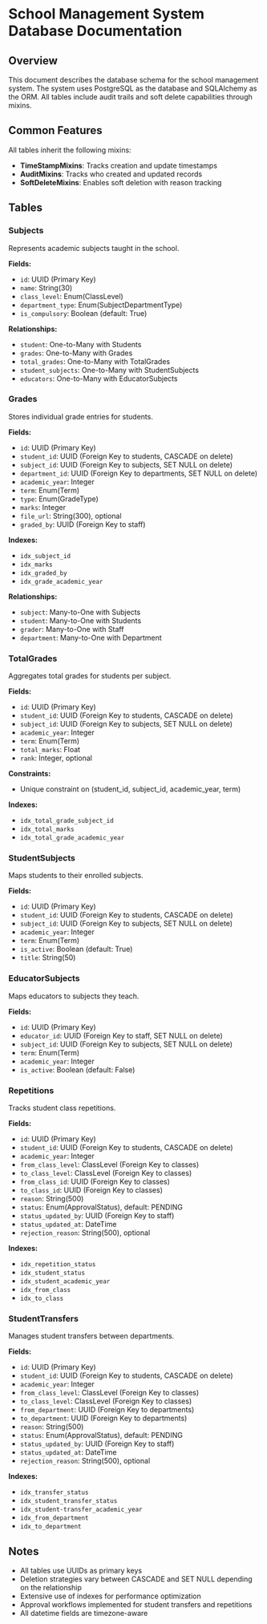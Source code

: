 # School Management System Database Documentation

## Overview
This document describes the database schema for the school management system. The system uses PostgreSQL as the database and SQLAlchemy as the ORM. All tables include audit trails and soft delete capabilities through mixins.

## Common Features
All tables inherit the following mixins:
- **TimeStampMixins**: Tracks creation and update timestamps
- **AuditMixins**: Tracks who created and updated records
- **SoftDeleteMixins**: Enables soft deletion with reason tracking

## Tables

### Subjects
Represents academic subjects taught in the school.

**Fields:**
- `id`: UUID (Primary Key)
- `name`: String(30)
- `class_level`: Enum(ClassLevel)
- `department_type`: Enum(SubjectDepartmentType)
- `is_compulsory`: Boolean (default: True)

**Relationships:**
- `student`: One-to-Many with Students
- `grades`: One-to-Many with Grades
- `total_grades`: One-to-Many with TotalGrades
- `student_subjects`: One-to-Many with StudentSubjects
- `educators`: One-to-Many with EducatorSubjects

### Grades
Stores individual grade entries for students.

**Fields:**
- `id`: UUID (Primary Key)
- `student_id`: UUID (Foreign Key to students, CASCADE on delete)
- `subject_id`: UUID (Foreign Key to subjects, SET NULL on delete)
- `department_id`: UUID (Foreign Key to departments, SET NULL on delete)
- `academic_year`: Integer
- `term`: Enum(Term)
- `type`: Enum(GradeType)
- `marks`: Integer
- `file_url`: String(300), optional
- `graded_by`: UUID (Foreign Key to staff)

**Indexes:**
- `idx_subject_id`
- `idx_marks`
- `idx_graded_by`
- `idx_grade_academic_year`

**Relationships:**
- `subject`: Many-to-One with Subjects
- `student`: Many-to-One with Students
- `grader`: Many-to-One with Staff
- `department`: Many-to-One with Department

### TotalGrades
Aggregates total grades for students per subject.

**Fields:**
- `id`: UUID (Primary Key)
- `student_id`: UUID (Foreign Key to students, CASCADE on delete)
- `subject_id`: UUID (Foreign Key to subjects, SET NULL on delete)
- `academic_year`: Integer
- `term`: Enum(Term)
- `total_marks`: Float
- `rank`: Integer, optional

**Constraints:**
- Unique constraint on (student_id, subject_id, academic_year, term)

**Indexes:**
- `idx_total_grade_subject_id`
- `idx_total_marks`
- `idx_total_grade_academic_year`

### StudentSubjects
Maps students to their enrolled subjects.

**Fields:**
- `id`: UUID (Primary Key)
- `student_id`: UUID (Foreign Key to students, CASCADE on delete)
- `subject_id`: UUID (Foreign Key to subjects, SET NULL on delete)
- `academic_year`: Integer
- `term`: Enum(Term)
- `is_active`: Boolean (default: True)
- `title`: String(50)

### EducatorSubjects
Maps educators to subjects they teach.

**Fields:**
- `id`: UUID (Primary Key)
- `educator_id`: UUID (Foreign Key to staff, SET NULL on delete)
- `subject_id`: UUID (Foreign Key to subjects, SET NULL on delete)
- `term`: Enum(Term)
- `academic_year`: Integer
- `is_active`: Boolean (default: False)

### Repetitions
Tracks student class repetitions.

**Fields:**
- `id`: UUID (Primary Key)
- `student_id`: UUID (Foreign Key to students, CASCADE on delete)
- `academic_year`: Integer
- `from_class_level`: ClassLevel (Foreign Key to classes)
- `to_class_level`: ClassLevel (Foreign Key to classes)
- `from_class_id`: UUID (Foreign Key to classes)
- `to_class_id`: UUID (Foreign Key to classes)
- `reason`: String(500)
- `status`: Enum(ApprovalStatus), default: PENDING
- `status_updated_by`: UUID (Foreign Key to staff)
- `status_updated_at`: DateTime
- `rejection_reason`: String(500), optional

**Indexes:**
- `idx_repetition_status`
- `idx_student_status`
- `idx_student_academic_year`
- `idx_from_class`
- `idx_to_class`

### StudentTransfers
Manages student transfers between departments.

**Fields:**
- `id`: UUID (Primary Key)
- `student_id`: UUID (Foreign Key to students, CASCADE on delete)
- `academic_year`: Integer
- `from_class_level`: ClassLevel (Foreign Key to classes)
- `to_class_level`: ClassLevel (Foreign Key to classes)
- `from_department`: UUID (Foreign Key to departments)
- `to_department`: UUID (Foreign Key to departments)
- `reason`: String(500)
- `status`: Enum(ApprovalStatus), default: PENDING
- `status_updated_by`: UUID (Foreign Key to staff)
- `status_updated_at`: DateTime
- `rejection_reason`: String(500), optional

**Indexes:**
- `idx_transfer_status`
- `idx_student_transfer_status`
- `idx_student-transfer_academic_year`
- `idx_from_department`
- `idx_to_department`

## Notes
- All tables use UUIDs as primary keys
- Deletion strategies vary between CASCADE and SET NULL depending on the relationship
- Extensive use of indexes for performance optimization
- Approval workflows implemented for student transfers and repetitions
- All datetime fields are timezone-aware